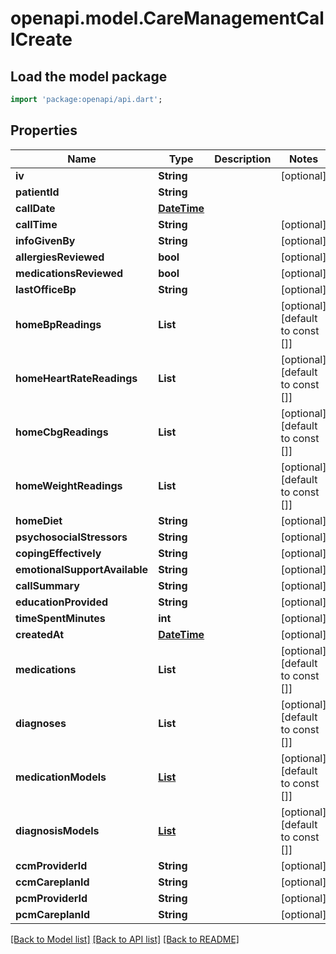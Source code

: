 # openapi.model.CareManagementCallCreate

## Load the model package
```dart
import 'package:openapi/api.dart';
```

## Properties
Name | Type | Description | Notes
------------ | ------------- | ------------- | -------------
**iv** | **String** |  | [optional] 
**patientId** | **String** |  | 
**callDate** | [**DateTime**](DateTime.md) |  | 
**callTime** | **String** |  | [optional] 
**infoGivenBy** | **String** |  | [optional] 
**allergiesReviewed** | **bool** |  | [optional] 
**medicationsReviewed** | **bool** |  | [optional] 
**lastOfficeBp** | **String** |  | [optional] 
**homeBpReadings** | **List<String>** |  | [optional] [default to const []]
**homeHeartRateReadings** | **List<String>** |  | [optional] [default to const []]
**homeCbgReadings** | **List<String>** |  | [optional] [default to const []]
**homeWeightReadings** | **List<String>** |  | [optional] [default to const []]
**homeDiet** | **String** |  | [optional] 
**psychosocialStressors** | **String** |  | [optional] 
**copingEffectively** | **String** |  | [optional] 
**emotionalSupportAvailable** | **String** |  | [optional] 
**callSummary** | **String** |  | [optional] 
**educationProvided** | **String** |  | [optional] 
**timeSpentMinutes** | **int** |  | [optional] 
**createdAt** | [**DateTime**](DateTime.md) |  | [optional] 
**medications** | **List<String>** |  | [optional] [default to const []]
**diagnoses** | **List<String>** |  | [optional] [default to const []]
**medicationModels** | [**List<MedicationCreate>**](MedicationCreate.md) |  | [optional] [default to const []]
**diagnosisModels** | [**List<DiagnosisCreate>**](DiagnosisCreate.md) |  | [optional] [default to const []]
**ccmProviderId** | **String** |  | [optional] 
**ccmCareplanId** | **String** |  | [optional] 
**pcmProviderId** | **String** |  | [optional] 
**pcmCareplanId** | **String** |  | [optional] 

[[Back to Model list]](../README.md#documentation-for-models) [[Back to API list]](../README.md#documentation-for-api-endpoints) [[Back to README]](../README.md)


